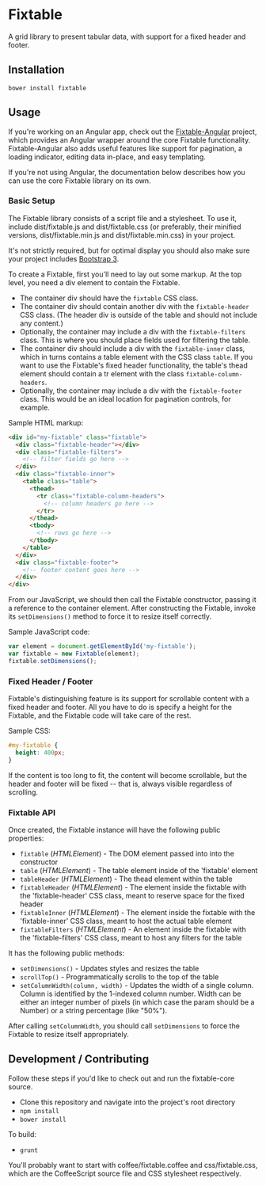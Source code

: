# Fixtable
A grid library to present tabular data, with support for a fixed header and footer.

## Installation

`bower install fixtable`

## Usage

If you're working on an Angular app, check out the [Fixtable-Angular](https://github.com/MyPureCloud/fixtable-angular) project, which provides an Angular wrapper around the core Fixtable functionality. Fixtable-Angular also adds useful features like support for pagination, a loading indicator, editing data in-place, and easy templating.

If you're not using Angular, the documentation below describes how you can use the core Fixtable library on its own.

### Basic Setup

The Fixtable library consists of a script file and a stylesheet. To use it, include dist/fixtable.js and dist/fixtable.css (or preferably, their minified versions, dist/fixtable.min.js and dist/fixtable.min.css) in your project.

It's not strictly required, but for optimal display you should also make sure your project includes [Bootstrap 3](http://getbootstrap.com/getting-started/).

To create a Fixtable, first you'll need to lay out some markup. At the top level, you need a div element to contain the Fixtable.

- The container div should have the `fixtable` CSS class.
- The container div should contain another div with the `fixtable-header` CSS class. (The header div is outside of the table and should not include any content.)
- Optionally, the container may include a div with the `fixtable-filters` class. This is where you should place fields used for filtering the table.
- The container div should include a div with the `fixtable-inner` class, which in turns contains a table element with the CSS class `table`. If you want to use the Fixtable's fixed header functionality, the table's thead element should contain a tr element with the class `fixtable-column-headers`.
- Optionally, the container may include a div with the `fixtable-footer` class. This would be an ideal location for pagination controls, for example.

Sample HTML markup:
```html
<div id="my-fixtable" class="fixtable">
  <div class="fixtable-header"></div>
  <div class="fixtable-filters">
    <!-- filter fields go here -->
  </div>
  <div class="fixtable-inner">
    <table class="table">
      <thead>
        <tr class="fixtable-column-headers">
          <!-- column headers go here -->
        </tr>
      </thead>
      <tbody>
        <!-- rows go here -->
      </tbody>
    </table>
  </div>
  <div class="fixtable-footer">
    <!-- footer content goes here -->
  </div>
</div>
```

From our JavaScript, we should then call the Fixtable constructor, passing it a reference to the container element. After constructing the Fixtable, invoke its `setDimensions()` method to force it to resize itself correctly.

Sample JavaScript code:
```JavaScript
var element = document.getElementById('my-fixtable');
var fixtable = new Fixtable(element);
fixtable.setDimensions();
```

### Fixed Header / Footer
Fixtable's distinguishing feature is its support for scrollable content with a fixed header and footer. All you have to do is specify a height for the Fixtable, and the Fixtable code will take care of the rest.

Sample CSS:
```css
#my-fixtable {
  height: 400px;
}
```

If the content is too long to fit, the content will become scrollable, but the header and footer will be fixed -- that is, always visible regardless of scrolling.

### Fixtable API

Once created, the Fixtable instance will have the following public properties:
- `fixtable` (*HTMLElement*) - The DOM element passed into into the constructor
- `table` (*HTMLElement*) - The table element inside of the 'fixtable' element
- `tableHeader` (*HTMLElement*) - The thead element within the table
- `fixtableHeader` (*HTMLElement*) - The element inside the fixtable with the 'fixtable-header' CSS class, meant to reserve space for the fixed header
- `fixtableInner` (*HTMLElement*) - The element inside the fixtable with the 'fixtable-inner' CSS class, meant to host the actual table element
- `fixtableFilters` (*HTMLElement*) - An element inside the fixtable with the 'fixtable-filters' CSS class, meant to host any filters for the table

It has the following public methods:
- `setDimensions()` - Updates styles and resizes the table
- `scrollTop()` - Programmatically scrolls to the top of the table
- `setColumnWidth(column, width)` - Updates the width of a single column. Column is identified by the 1-indexed column number. Width can be either an integer number of pixels (in which case the param should be a Number) or a string percentage (like "50%").

After calling `setColumnWidth`, you should call `setDimensions` to force the Fixtable to resize itself appropriately.

## Development / Contributing
Follow these steps if you'd like to check out and run the fixtable-core source.

- Clone this repository and navigate into the project's root directory
- `npm install`
- `bower install`

To build:
- `grunt`

You'll probably want to start with coffee/fixtable.coffee and css/fixtable.css, which are the CoffeeScript source file and CSS stylesheet respectively.
